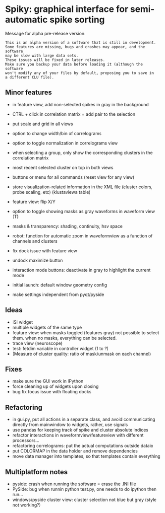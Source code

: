 Spiky: graphical interface for semi-automatic spike sorting
===========================================================

Message for alpha pre-release version:

    This is an alpha version of a software that is still in development.
    Some features are missing, bugs and crashes may appear, and the software
    may be slow with large data sets. 
    These issues will be fixed in later releases.
    Make sure you backup your data before loading it (although the software
    won't modify any of your files by default, proposing you to save in 
    a different CLU file).
  
  
Minor features
--------------

  * in feature view, add non-selected spikes in gray in the background
  * CTRL + click in correlation matrix = add pair to the selection
  
  * put scale and grid in all views
  * option to change width/bin of correlograms
  * option to toggle normalization in correlograms view
  * when selecting a group, only show the corresponding clusters in the
    correlation matrix
  * most recent selected cluster on top in both views
    
    
  * buttons or menu for all commands (reset view for any view)
  * store visualization-related information in the XML file (cluster colors,
    probe scaling, etc) (klustaviewa table)
  * feature view: flip X/Y
  
  * option to toggle showing masks as gray waveforms in waveform view (T)
  * masks & transparency: shading, continuity, hsv space
  
  * robot: function for automatic zoom in waveformview as a function of
    channels and clusters
  * fix dock issue with feature view
  * undock maximize button
  * interaction mode buttons: deactivate in gray to highlight the current mode

  * initial launch: default window geometry config  
  * make settings independent from pyqt/pyside
  
Ideas
-----
  
  * ISI widget
  * multiple widgets of the same type
  * feature view: when masks toggled (features gray) not possible to select
    them. when no masks, everything can be selected.
  * trace view (neuroscope)
  * test: fetdim variable in controller widget (1 to ?)
  * (Measure of cluster quality: ratio of mask/unmask on each channel)


Fixes
-----

  * make sure the GUI work in IPython
  * force cleaning up of widgets upon closing
  * bug fix focus issue with floating docks
  
  
Refactoring
-----------

  * in gui.py, put all actions in a separate class, and avoid communicating 
    directly from mainwindow to widgets, rather, use signals
  * use pandas for keeping track of spike and cluster absolute indices
  * refactor interactions in waveformview/featureview with different
    processors...
  * refactoring correlograms: put the actual computations outside dataio
  * put COLORMAP in the data holder and remove dependencies 
  * move data manager into templates, so that templates contain everything


Multiplatform notes
-------------------

  * pyside: crash when running the software = erase the .INI file
  * PySide: bug when runnin python test.py, one needs to do ipython then run...
  * windows/pyside cluster view: cluster selection not blue but gray (style not working?)

  